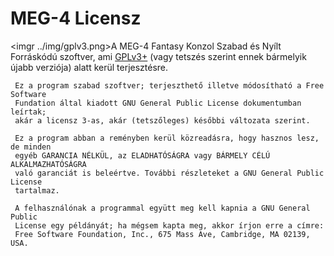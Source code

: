 MEG-4 Licensz
=============

<imgr ../img/gplv3.png>A MEG-4 Fantasy Konzol Szabad és Nyílt Forráskódú szoftver, ami [GPLv3+](https://gitlab.com/bztsrc/meg4/blob/main/LICENSE)
(vagy tetszés szerint ennek bármelyik újabb verziója) alatt kerül terjesztésre.

```
 Ez a program szabad szoftver; terjeszthető illetve módosítható a Free Software
 Fundation által kiadott GNU General Public License dokumentumban leírtak;
 akár a licensz 3-as, akár (tetszőleges) későbbi változata szerint.

 Ez a program abban a reményben kerül közreadásra, hogy hasznos lesz, de minden
 egyéb GARANCIA NÉLKÜL, az ELADHATÓSÁGRA vagy BÁRMELY CÉLÚ ALKALMAZHATÓSÁGRA
 való garanciát is beleértve. További részleteket a GNU General Public License
 tartalmaz.

 A felhasználónak a programmal együtt meg kell kapnia a GNU General Public
 License egy példányát; ha mégsem kapta meg, akkor írjon erre a címre:
 Free Software Foundation, Inc., 675 Mass Ave, Cambridge, MA 02139, USA.
```
